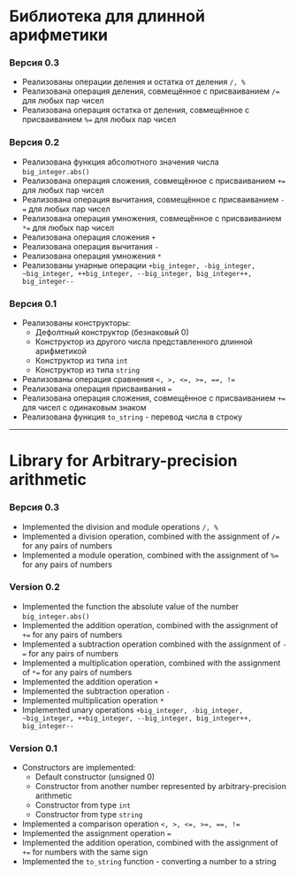 # Библиотека для длинной арифметики

### Версия 0.3
* Реализованы операции деления и остатка от деления `/, %`
* Реализована операция деления, совмещённое с присваиванием `/=` для любых пар чисел
* Реализована операция остатка от деления, совмещённое с присваиванием `%=` для любых пар чисел

### Версия 0.2
* Реализована функция абсолютного значения числа `big_integer.abs()`
* Реализована операция сложения, совмещённое с присваиванием `+=` для любых пар чисел
* Реализована операция вычитания, совмещённое с присваиванием `-=` для любых пар чисел
* Реализована операция умножения, совмещённое с присваиванием `*=` для любых пар чисел
* Реализована операция сложения `+`
* Реализована операция вычитания `-`
* Реализована операция умножения `*`
* Реализованы унарные операции `+big_integer, -big_integer, ~big_integer, ++big_integer, --big_integer, big_integer++, big_integer--`

### Версия 0.1
* Реализованы конструкторы:
  * Дефолтный конструктор (безнаковый 0)
  * Конструктор из другого числа представленного длинной арифметикой
  * Конструктор из типа `int`
  * Конструктор из типа `string`
* Реализованы операция сравнения `<, >, <=, >=, ==, !=`
* Реализована операция присваивания `=`
* Реализована операция сложения, совмещённое с присваиванием `+=` для чисел с одинаковым знаком
* Реализована функция `to_string` - перевод числа в строку

__________

# Library for Arbitrary-precision arithmetic

### Версия 0.3
* Implemented the division and module operations `/, %`
* Implemented a division operation, combined with the assignment of `/=` for any pairs of numbers
* Implemented a module operation, combined with the assignment of `%=` for any pairs of numbers

### Version 0.2
* Implemented the function the absolute value of the number `big_integer.abs()`
* Implemented the addition operation, combined with the assignment of `+=` for any pairs of numbers
* Implemented a subtraction operation combined with the assignment of `-=` for any pairs of numbers
* Implemented a multiplication operation, combined with the assignment of `*=` for any pairs of numbers
* Implemented the addition operation `+`
* Implemented the subtraction operation `-`
* Implemented multiplication operation `*`
* Implemented unary operations  `+big_integer, -big_integer, ~big_integer, ++big_integer, --big_integer, big_integer++, big_integer--`

### Version 0.1
* Constructors are implemented:
  * Default constructor (unsigned 0)
  * Constructor from another number represented by arbitrary-precision arithmetic
  * Constructor from type `int`
  * Constructor from type `string`
* Implemented a comparison operation `<, >, <=, >=, ==, !=`
* Implemented the assignment operation `=`
* Implemented the addition operation, combined with the assignment of  `+=` for numbers with the same sign
* Implemented the `to_string` function - converting a number to a string
